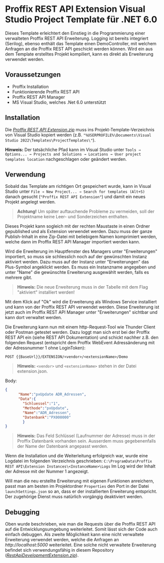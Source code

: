 # Proffix REST API Extension Visual Studio Project Template für .NET 6.0

Dieses Template erleichtert den Einstieg in die Programmierung einer verwalteten Proffix REST API Erweiterung. Logging ist bereits integriert (Serilog), ebenso enthält das Template einen DemoController, mit welchem Anfragen an die Proffix REST API geschickt werden können. Wird ein aus dem Template erstelltes Projekt kompiliert, kann es direkt als Erweiterung verwendet werden.

## Voraussetzungen

- Proffix Installation
- Funktionierende Proffix REST API
- Proffix REST API Manager
- MS Visual Studio, welches .Net 6.0 unterstützt

## Installation

Die [*Proffix REST API Extension.zip*](https://github.com/Proffix-NET/RestApiErweiterungenTemplate/raw/master/PROFFIX%20REST%20API%20Extension.zip) muss ins Projekt-Template-Verzeichnis von Visual Studio kopiert werden (z.B. `"%USERPROFILE%\Documents\Visual Studio 2022\Templates\ProjectTemplates\"`).

**Hinweis:** Der tatsächliche Pfad kann im Visual Studio unter `Tools → Options... → Projects and Solutions → Locations → User project templates location` nachgeschlagen oder geändert werden.

## Verwendung

Sobald das Template am richtigen Ort gespeichert wurde, kann in Visual Studio unter `File → New Project... → Search for templates (Alt+S)` danach gesucht (`"Proffix REST API Extension"`) und damit ein neues Projekt angelegt werden.

> **Achtung!** Um später auftauchende Probleme zu vermeiden, soll der Projektname keine Leer- und Sonderzeichen enthalten.

Dieses Projekt kann sogleich mit der rechten Maustaste in einen Ordner gepublished und als Extension verwendet werden. Dazu muss der ganze Publish-Inhalt in eine Zip-Datei mit beliebigem Namen komprimiert werden, welche dann im Proffix REST API Manager importiert werden kann.

Wird die Erweiterung im Hauptfenster des Managers unter "Erweiterungen" importiert, so muss sie schliesslich noch auf der gewünschten Instanz aktiviert werden. Dazu muss auf der Instanz unter "Erweiterungen" das Plus-Symbol angeklickt werden. Es muss ein Instanzname angegeben und unter "Name" die gewünschte Erweiterung ausgewählt werden, falls es mehrere gibt.

> **Hinweis:** Die neue Erweiterung muss in der Tabelle mit dem Flag "aktiviert" installiert werden!

Mit dem Klick auf "Ok" wird die Erweiterung als Windows Service installiert und kann von der Proffix REST API verwendet werden. Diese Erweiterung ist jetzt auch im Proffix REST API Manager unter "Erweiterungen" sichtbar und kann dort verwaltet werden.

Die Erweiterung kann nun mit einem http-Request-Tool wie Thunder Client oder Postman getestet werden. Dazu loggt man sich erst bei der Proffix REST API ein (siehe REST API Dokumentation) und schickt nachher z.B. den folgenden Request (entspricht dem Proffix WebEvent Adressänderung mit der Adressnummer 1 ohne LoginToken):
```url
POST {{BaseUrl}}/EXTENSION/<vendor>/<extensionName>/Demo
```
> **Hinweis:** `<vendor>` und `<extensionName>` stehen in der Datei extension.json.

Body:
```json
{
	  "Name":"pxUpdate ADR_Adressen",
	  "Data":{
	    "Schluessel":"1",
	    "Methode":"pxUpdate",
	    "Name":"ADR_Adressen",
	    "Datenbank":"PX000000"
	    }
}
```
> **Hinweis:** Das Feld Schlüssel (Laufnummer der Adresse) muss in der Proffix Datenbank vorhanden sein. Ausserdem muss gegebenenfalls der Name der Datenbank angepasst werden.

Wenn die Installation und die Weiterleitung erfolgreich war, wurde eine Logdatei im folgenden Verzeichnis geschrieben:
`
C:\ProgramData\Proffix REST API\Extension Instances\<InstanceName>\Logs
`
Im Log wird der Inhalt der Adresse mit der Nummer 1 angezeigt.

Will man die neu erstellte Erweiterung mit eigenen Funktionen anreichern, passt man am besten im Projektordner `Properties` den Port in der Datei `launchSettings.json` so an, dass er der installierten Erweiterung entspricht. Der zugehörige Dienst muss natürlich vorgängig deaktiviert werden.

## Debugging

Oben wurde beschrieben, wie man die Requests über die Proffix REST API auf die Entwicklungsumgebung weiterleitet. Somit lässt sich der Code auch einfach debuggen.
Als zweite Möglichkeit kann eine nicht verwaltete Erweiterung verwendet werden, welche die Anfragen an *http://localhost:5000* weiterleitet. Eine solche nicht verwaltete Erweiterung befindet sich verwendungsfähig in diesem Repository ([*RestApiDevelopmentExtension.zip*](https://github.com/Proffix-NET/RestApiErweiterungenTemplate/raw/master/RestApiDevelopmentExtension.zip)).
